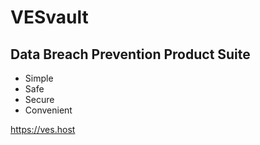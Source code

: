 # VESvault
## Data Breach Prevention Product Suite
* Simple
* Safe
* Secure
* Convenient

https://ves.host
